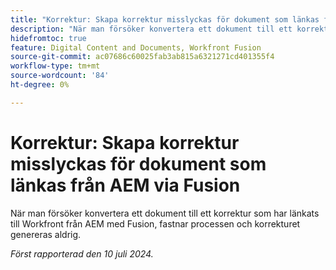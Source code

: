 ```yaml
---
title: "Korrektur: Skapa korrektur misslyckas för dokument som länkas från AEM till Fusion"
description: "När man försöker konvertera ett dokument till ett korrektur som har länkats till Workfront från AEM med Fusion, fastnar processen och korrekturet genereras aldrig."
hidefromtoc: true
feature: Digital Content and Documents, Workfront Fusion
source-git-commit: ac07686c60025fab3ab815a6321271cd401355f4
workflow-type: tm+mt
source-wordcount: '84'
ht-degree: 0%

---
```



# Korrektur: Skapa korrektur misslyckas för dokument som länkas från AEM via Fusion

När man försöker konvertera ett dokument till ett korrektur som har länkats till Workfront från AEM med Fusion, fastnar processen och korrekturet genereras aldrig.

_Först rapporterad den 10 juli 2024._
